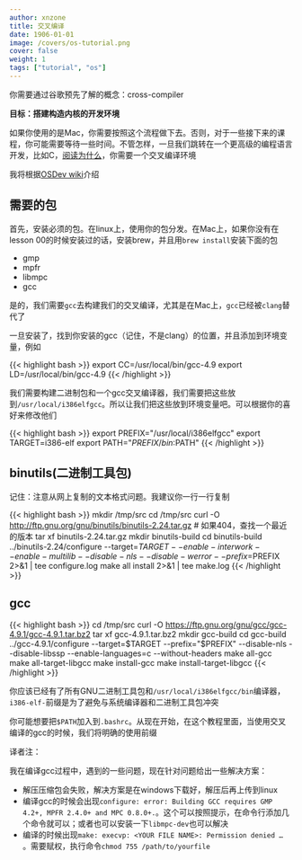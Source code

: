 ```yaml
---
author: xnzone 
title: 交叉编译
date: 1906-01-01
image: /covers/os-tutorial.png
cover: false 
weight: 1
tags: ["tutorial", "os"]
---
```


你需要通过谷歌预先了解的概念：cross-compiler

**目标：搭建构造内核的开发环境**

如果你使用的是Mac，你需要按照这个流程做下去。否则，对于一些接下来的课程，你可能需要等待一些时间。不管怎样，一旦我们跳转在一个更高级的编程语言开发，比如C，[阅读为什么](/02-os-tutorial/04-kernel/11-kernel-crosscompiler/)，你需要一个交叉编译环境

我将根据[OSDev wiki](/02-os-tutorial/04-kernel/11-kernel-crosscompiler/)介绍

## 需要的包

首先，安装必须的包。在linux上，使用你的包分发。在Mac上，如果你没有在lesson 00的时候安装过的话，安装brew，并且用`brew install`安装下面的包

- gmp
- mpfr
- libmpc
- gcc

是的，我们需要`gcc`去构建我们的交叉编译，尤其是在Mac上，`gcc`已经被`clang`替代了

一旦安装了，找到你安装的gcc（记住，不是clang）的位置，并且添加到环境变量，例如

{{< highlight bash >}}
export CC=/usr/local/bin/gcc-4.9
export LD=/usr/local/bin/gcc-4.9
{{< /highlight  >}}

我们需要构建二进制包和一个gcc交叉编译器，我们需要把这些放到`/usr/local/i386elfgcc`。所以让我们把这些放到环境变量吧。可以根据你的喜好来修改他们

{{< highlight bash >}}
export PREFIX="/usr/local/i386elfgcc"
export TARGET=i386-elf
export PATH="$PREFIX/bin:$PATH"
{{< /highlight  >}}

## binutils(二进制工具包)

记住：注意从网上复制的文本格式问题。我建议你一行一行复制

{{< highlight bash >}}
mkdir /tmp/src
cd /tmp/src
curl -O http://ftp.gnu.org/gnu/binutils/binutils-2.24.tar.gz # 如果404，查找一个最近的版本
tar xf binutils-2.24.tar.gz
mkdir binutils-build
cd binutils-build
../binutils-2.24/configure --target=$TARGET --enable-interwork --enable-multilib --disable-nls --disable-werror --prefix=$PREFIX 2>&1 | tee configure.log
make all install 2>&1 | tee make.log
{{< /highlight  >}}

## gcc

{{< highlight bash >}}
cd /tmp/src
curl -O https://ftp.gnu.org/gnu/gcc/gcc-4.9.1/gcc-4.9.1.tar.bz2
tar xf gcc-4.9.1.tar.bz2
mkdir gcc-build
cd gcc-build
../gcc-4.9.1/configure --target=$TARGET --prefix="$PREFIX" --disable-nls --disable-libssp --enable-languages=c --without-headers
make all-gcc 
make all-target-libgcc 
make install-gcc 
make install-target-libgcc
{{< /highlight  >}}

你应该已经有了所有GNU二进制工具包和`/usr/local/i386elfgcc/bin`编译器，`i386-elf-`前缀是为了避免与系统编译器和二进制工具包冲突

你可能想要把`$PATH`加入到`.bashrc`。从现在开始，在这个教程里面，当使用交叉编译的gcc的时候，我们将明确的使用前缀

译者注：

我在编译gcc过程中，遇到的一些问题，现在针对问题给出一些解决方案：

- 解压压缩包会失败，解决方案是在windows下载好，解压后再上传到linux
- 编译gcc的时候会出现`configure: error: Building GCC requires GMP 4.2+, MPFR 2.4.0+ and MPC 0.8.0+.`。这个可以按照提示，在命令行添加几个命令就可以；或者也可以安装一下`libmpc-dev`也可以解决
- 编译的时候出现`make: execvp: <YOUR FILE NAME>: Permission denied …` 。需要赋权，执行命令`chmod 755 /path/to/yourfile`